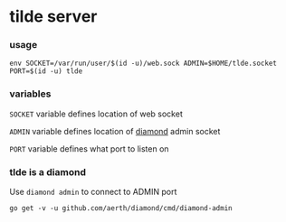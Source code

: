 # tilde server

### usage

```env SOCKET=/var/run/user/$(id -u)/web.sock ADMIN=$HOME/tlde.socket PORT=$(id -u) tlde```

### variables

```SOCKET``` variable defines location of web socket

```ADMIN``` variable defines location of [diamond](https://github.com/aerth/diamond) admin socket

```PORT``` variable defines what port to listen on

### tlde is a diamond

Use ```diamond admin``` to connect to ADMIN port

```go get -v -u github.com/aerth/diamond/cmd/diamond-admin```
